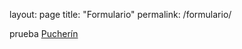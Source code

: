 layout: page
title: "Formulario"
permalink: /formulario/


prueba
<a href="pucherin/index.html">Pucherín</a>